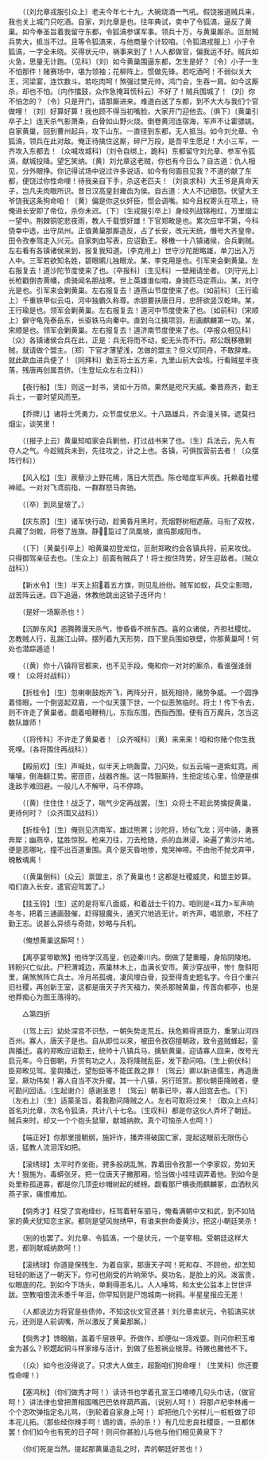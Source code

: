<!-- { "loadSidebar": true } -->
　　（〔刘允章戎服引众上〕老夫今年七十九，大碗烧酒一气吼。假饶报道贼兵来，我也关上城门只吃酒。自家，刘允章是也。往年典试，卖中了令狐滈，逼反了黄巢。如今奉圣旨着我留守东都，令狐滈参谋军事。领兵十万，与黄巢厮杀。叵耐贼兵势大，抵当不过。且等令狐滈来，与他商量个计较咱。〔令狐滈戎服上〕小子令狐滈，一字全未晓。买得状元中，祸事来到了！人人都做官，偏我运不好。贼兵如火急，思量无计跑。〔见科〕〔刘〕如今黄巢围逼东都，怎生是好？〔令〕小子一生不怕那件！赌赛场中，堪为领袖；花柳阵上，惯做先锋。若吃酒呵！不弱似关大王，河梁宴，连饮数斗。若吃肉呵！煞强过樊元帅，鸿门会，生吞一肩。如今这厮杀，却也不怕。〔内作擂鼓，众作急掩耳慌科云〕不好了！贼兵围城了！〔刘〕你不怕怎的？〔令〕只是开门，请那厮进来。难道白送了东都，到不大大与我们个官做哩！〔刘〕好算好算！我也顾不得当初嘴脸，大家开门迎他去。〔俱下〕〔黄巢引卒子上〕连天杀气影萧条，白骨如山野火烧。倒卷黄河连宿海，军声不让霍骠姚。自家黄巢，回到曹州起兵，攻下山东。一直径到东都，无人抵当。如今刘允章、令狐滈，领兵在此对敌。俺正待擒住这厮，碎尸万段，是吾平生愿足！大小三军，一齐攻入东都去！〔众喊攻城科〕〔刘令自绑上，跪科〕东都留守刘允章、参军令狐滈，献城投降。望乞笑纳。〔黄〕刘允章这老贼，你也有今日么？自古道：仇人相见，分外眼挣。你记得试场中说过许多说话，如今有何面目见我？不道的献了东都，便饶过你性命哩！待我亲自下手，杀这老匹夫！〔刘哀求科〕大王爷是真命天子，岂凡夫肉眼所识。昔日汉高皇封雍齿为侯。自古道：大人不记细怨。伏望大王爷饶我这条狗命咱！〔黄〕偏是你这伙奸臣，惯会调嘴。如今且权寄头在项上，待俺进长安即了帝位，杀你未迟。〔下〕〔生戎服引卒上〕身经列战锦袍红，万里烟尘一望中。荆棘铜驼悲夜雨，教人千载恨奸雄！下官郑畋是也。累次应举不第，今科侥幸中选，出守凤州。正值黄巢那厮造反，占了长安，改元天统，僭号大齐皇帝。田令孜奉驾走入兴元。自家刺血写表，应诏勤王。移檄一十八镇诸侯，合兵剿贼。左右看有各镇诸侯来到，报复我知道。〔李克用上〕世守沙陀胆略雄，单刀出入万人中。三军若欲知名姓，碧眼鹕儿独眼龙。某，李克用是也。引军来会剿黄巢。左右报复去！道沙陀节度使来了也。〔卒报科〕〔生见科〕一壁厢请坐者。〔刘守光上〕长枪戳倒杏黄幡，虏骑闻名胆战寒。世上英雄谁似咱，身骑匹马定燕山。某，刘守光是也。引军来会剿黄巢。左右报复去！道燕山节度使来了也。〔如前科〕〔王行瑜上〕千重铁甲似云屯，河中独霸久称尊。赤胆要扶唐日月，忠肝欲竖汉乾坤。某，王行瑜是也。领军会剿黄巢。左右报复去！道河中节度使来了也。〔如前科〕〔宋顺上〕僻守龟凫泰岳东，长驱铁马向秦中。直到乌江擒项羽，形画麒麟第一功。某，宋顺是也。领军会剿黄巢。左右报复去！道济南节度使来了也。〔卒报众相见科〕〔众〕各镇诸侯合兵在此，正是：兵无将而不动，蛇无头而不行。郑公既移檄剿贼，就请做个盟主。〔郑〕下官才薄望浅，怎做的盟主？但义切同舟，不敢辞难。就此歃血进兵便了！〔同拜科〕勤王将士五方来，九里山前大会垓。行看贼星半夜落，残唐再创属吾侪。〔生登坛众左右立科〕） 

　　【夜行船】〔生〕则这一封书，贤如十万师。果然是咫尺天威。秦晋燕齐，勤王兵士，一霎时望风而至。 

　　【乔牌儿】诸将士凭勇力，众节度仗忠义。十八路雄兵，齐会潼关驿。遮莫扫烟尘，谈笑里！ 

　　（〔报子上云〕黄巢知咱家会兵剿他，打过战书来了也。〔生〕兵法云，先人有夺人之气。今趁贼兵未到，先往攻之，计之上也。各镇，可俱拔营前去者！〔众摆阵行科〕） 

　　【风入松】〔生〕蒺藜沙上野花稀，落日大荒西。陈仓暗度军声疾。托赖着社稷神祗。一对对飞鸢前指，一群群怒马奔驰。 

　　（〔卒〕到凤皇坡了。） 

　　【庆东原】〔生〕诸军快行动，趁黄昏月黑时，荒烟野树相遮蔽。马衔了双枚，兵藏了剑戟，将卷了旌旗。静踅过了凤凰坡，直捣那咸阳市。 

　　（〔下〕〔黄巢引卒上〕咱黄巢初登龙位，叵耐郑畋约会各镇兵将，前来攻伐。只得御驾亲征去也。〔生众上〕前面有贼兵了！将士按住阵势，好生迎敌者。〔贼众战科〕） 

　　【新水令】〔生〕半天上招着五方旗，则见乱纷纷。贼军如蚁，兵交尘影暗，战苦阵云迷。四下追逼，休教他跳出这锁子连环内！ 

　　（是好一场厮杀也！） 

　　【沉醉东风】恶腾腾漫天杀气，惨昏昏不辨东西。喜的众诸侯，齐担社稷忧。怎教贼人行，乱踹江山碎。摆列着九天形势，四下里兵围如铁壁，你那黄巢呵！何处也潜踪遁迹！ 

　　（〔黄〕你十八镇将官都来，也不见手段。俺和你一对对的厮杀，看谁强谁弱哩！〔众将对战科〕） 

　　【折桂令】〔生〕忽喇喇鼓炮齐飞，两阵分开，抵死相持，赌势争威。一个圆挣着怪眼，一个倒竖起双眉，一个似天蓬下世，一个似恶煞临时。将士！传下令去，则不许走了黄巢者。觑着咱鞭稍儿，东指东围，西指西围。便有百万魔兵，怎当这数队雄师！ 

　　（〔将传科〕不许走了黄巢者！〔众齐喊科〕〔黄〕来来来！咱和你赌个你生我死哩。〔各将围住再战科〕） 

　　【殿前欢】〔生〕声喊处，似半天上响轰雷。刀闪处，似五云端一道紫虹霓。闹嚷嚷，倒海翻江势。密匝匝，战器齐施。这一阵狠厮持，生扭定垓心里，恰便是棋逢敌手难回避。一般儿人不解甲，马不停蹄。 

　　（〔黄〕住住住！战乏了，喘气少定再战罢。〔生〕众将士不趁此势擒捉黄巢，更待何时？〔众齐围又战科〕） 

　　【折桂令】〔生〕俺则见济南军，雄过熊罴；沙陀将，矫似飞龙；河中骑，勇赛奔犀；幽燕卒，猛胜惊猊。枪来刀往，刀去枪随，杀的血淋浸，染遍了黄沙片地。便是恶哪叱，撞不出百道重围。真个是天昏地惨，鬼哭神啼。不由他不抛戈弃甲，魄散魂离！ 

　　（〔黄巢倒科〕〔众云〕禀盟主，杀了黄巢也！这都是社稷威灵，和盟主妙算。咱们直入长安，遣官迎驾罢了。） 

　　【挂玉钩】〔生〕这的是将军八面威，和着战士千钧力。咱则是<耳力>军声响冬冬，把着三通画鼓催，赶得狠魔头，通天穴地逃无计。听齐声，唱凯歌，不枉了勤王志。说甚么异绩与奇勋，妙略与兵机。 

　　（俺想黄巢这厮呵！） 

　　【离亭宴带歇煞】他待学汉高皇，创迹秦川内。倒做了楚重瞳，身陷阴陵地。转盼兴亡似此。尸积渭城边，燕巢林木上，血满长安市。黄沙穿战甲，惨忄詹斜阳里，痛煞煞阵亡兵士。冷月吊孤魂，凄风埋白骨，投至得青史题名字。今日个重兴旧社稷，再创新王室，这都是唐天子齐天福力。笑杀那贼黄巢，传首向都亭，也是他莽痴心为图王落得的。 

　　△第四折 

　　（〔驾上云〕幼处深宫不识愁，一朝失势走荒丘。扶危赖得贤臣力，重掌山河四百州。寡人，唐天子是也。自从即位以来，被田令孜窃擅朝政，致令盗贼蜂起，銮舆播迁。喜的郑畋应诏勤王，统帅十八镇兵马，擒斩黄巢，迎请寡人回来，改号光启元年。今日御朝，升赏有功之人，及将降贼乱臣，发下勘问咱。〔生上俯伏科〕臣郑畋见驾。銮舆播迁，望恕臣等不能匡救之罪！〔驾云〕卿以新进儒生，再造唐室，厥功伟矣！寡人自当不次升擢。其一十八镇，另行班赏。那伙朝臣降贼者，便可勘问回话。〔生起谢介〕感谢圣恩！〔驾云〕朝事已毕，寡人回宫去也。〔下〕〔左右上〕〔生〕适蒙圣旨，着我勘问降贼之人。左右可取将过来！〔取众上点科〕首名刘允章，次名令狐滈，共计八十七名。〔生叹科〕都是你这伙人弄坏了朝廷。贼兵来时，却又一个个抱头鼠窜，献城纳款。真个可恼杀人也呵！） 

　　【端正好】你那里擅朝纲，施奸诈，播弄得破国亡家，提起这眼前无限伤心话，猛教人流泪浑如把。 

　　【滚绣球】太平时乔坐衙，骋多般胡乱煞，靠着田令孜那一个李家奴，势如天大！狠施为，毒蟒张牙。把一位唐天子撇那厢，恰当做小哇哇调弄着他。到如今是处里称孤道寡，都是你几顶歪纱帽树起的槎枒。觑看那尸横夜雨麒麟冢，血洒秋风燕子家，痛恨难加。 

　　【倘秀才】枉受了宫袍绛纱，枉驾着轩车驷马，俺看满朝中文和武，到不如陆家的黄犬犹知恋主家。都则是望风抛绣甲，有谁来拚命委黄沙，把这小朝廷笑杀！ 

　　（别的也罢了。刘允章、令狐滈，一个是状元，一个是宰相。受朝廷这样大恩，都则献城纳款呵！） 

　　【滚绣球】你道是保残生、为着自家，那唐天子呵！死和存、不顾他，却怎知轻轻的断送了一朝天下。你可也刚受的片晌荣华。臭功名，是脸上的风。泼富贵，似眼底的花。到如今下场头，单剩得恶名儿，人人唾骂，和太史公监本上世世评跋。空教咱恨流禾黍千年泪，你早知则是尸饱城南一树鸦。半星星报应无差！ 

　　（人都说边方将官是些债帅，不知这伙文官还甚！刘允章卖状元，令狐滈买状元，还则是人前调嘴，所以激反了黄巢那厮。） 

　　【倘秀才】馋眼脑，盖着千层铁甲。乔做作，却便似一场戏耍。则问你积玉堆金为甚么？积趱起铜斗样家缘与活计，到做了些惹祸业根芽。待撇也撇他不下。 

　　（〔众〕如今也没得说了。只求大人做主，超豁咱们狗命哩！〔生笑科〕你还要性命哩！） 

　　【塞鸿秋】（你们做秀才呵！）读诗书也学着孔宣王口喳喳几句头巾话，（做官呵！）讲法律也曾把萧相国嘴巴巴依样葫芦画。（说别人呵！）将那卢杞李林甫一个个恣吹弹指定名儿骂，（到轮着自家身上呵！）却把他几个劣样儿一桩桩做了印本花儿拓。（那些经你辣手呵！谪的谪，杀的杀！）有几位忠良社稷臣，一旦都休罢！你们如今也有死的日子呵！则问你甚脸儿与他与他们相见黄泉下？ 

　　（你们死是当然。提起那黄巢造乱之时，弄的朝廷好苦也！） 

